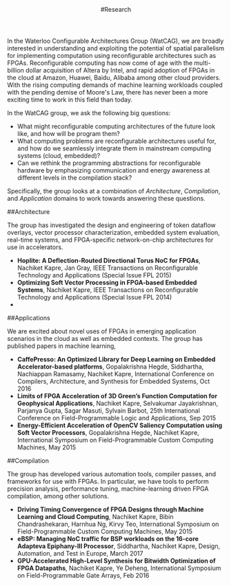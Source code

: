 <div class="wrapper">

<!-- Compilation Instructions
pandoc research.md -s -c stylesheets/styles.css -o research.html
-->

<header>
#Research
</header>

In the Waterloo Configurable Architectures Group (WatCAG), we are broadly
interested in understanding and exploiting the potential of spatial
parallelism for implementing computation using reconfigurable architectures
such as FPGAs.  Reconfigurable computing has now come of age with the
multi-billion dollar acquisition of Altera by Intel, and rapid adoption of
FPGAs in the cloud at Amazon, Huawei, Baidu, Alibaba among other cloud
providers. With the rising computing demands of machine learning workloads
coupled with the pending demise of Moore's Law, there has never been a more
exciting time to work in this field than today.

In the WatCAG group, we ask the following big questions:
- What might reconfigurable computing architectures of the future look like, and how will be program them?
- What computing problems are reconfigurable architectures useful for, and how do we seamlessly integrate them in mainstream computing systems (cloud, embedded)?
- Can we rethink the programming abstractions for reconfigurable hardware by emphasizing communication and energy awareness at different levels in the compilation stack?

Specifically, the group looks at a combination of *Architecture*, *Compilation*, and *Application* domains to work towards answering these questions.

##Architecture

The group has investigated the design and engineering of token dataflow
overlays, vector processor characterization, embedded system evaluation,
real-time systems, and FPGA-specific network-on-chip architectures for
use in accelerators.

- **Hoplite: A Deflection-Routed Directional Torus NoC for FPGAs**, Nachiket Kapre, Jan Gray, IEEE Transactions on Reconfigurable Technology and Applications (Special Issue FPL 2015)
- **Optimizing Soft Vector Processing in FPGA-based Embedded Systems**, Nachiket Kapre, IEEE Transactions on Reconfigurable Technology and Applications (Special Issue FPL 2014)
- 

##Applications

We are excited about novel uses of FPGAs in emerging application scenarios in the cloud as well as embedded contexts. The group has published papers in machine learning, 

- **CaffePresso: An Optimized Library for Deep Learning on Embedded Accelerator-based platforms**, Gopalakrishna Hegde, Siddhartha, Nachiappan Ramasamy, Nachiket Kapre, International Conference on Compilers, Architecture, and Synthesis for Embedded Systems, Oct 2016
- **Limits of FPGA Acceleration of 3D Green’s Function Computation for Geophysical Applications**, Nachiket Kapre, Selvakumar Jayakrishnan, Parjanya Gupta, Sagar Masuti, Sylvain Barbot, 25th International Conference on Field-Programmable Logic and Applications, Sep 2015 
- **Energy-Efficient Acceleration of OpenCV Saliency Computation using Soft Vector Processors**, Gopalakrishna Hegde, Nachiket Kapre, International Symposium on Field-Programmable Custom Computing Machines, May 2015 

##Compilation

The group has developed various automation tools, compiler passes, and
frameworks for use with FPGAs. In particular, we have tools to perform
precision analysis, performance tuning, machine-learning driven FPGA
compilation, among other solutions.

- **Driving Timing Convergence of FPGA Designs through Machine Learning and Cloud Computing**, Nachiket Kapre, Bibin Chandrashekaran, Harnhua Ng, Kirvy Teo, International Symposium on Field-Programmable Custom Computing Machines, May 2015
- **eBSP: Managing NoC traffic for BSP workloads on the 16-core Adapteva Epiphany-III Processor**, Siddhartha, Nachiket Kapre, Design, Automation, and Test in Europe, March 2017
- **GPU-Accelerated High-Level Synthesis for Bitwidth Optimization of FPGA Datapaths**, Nachiket Kapre, Ye Deheng, International Symposium on Field-Programmable Gate Arrays, Feb 2016
	
</div>
